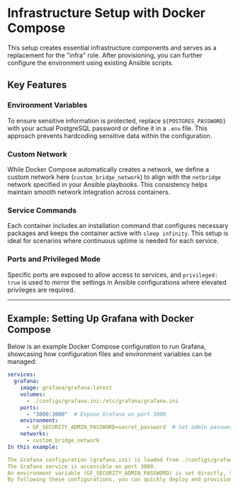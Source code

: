 # Infrastructure Setup with Docker Compose

This setup creates essential infrastructure components and serves as a replacement for the "infra" role. After provisioning, you can further configure the environment using existing Ansible scripts. 

## Key Features

### Environment Variables
To ensure sensitive information is protected, replace `${POSTGRES_PASSWORD}` with your actual PostgreSQL password or define it in a `.env` file. This approach prevents hardcoding sensitive data within the configuration.

### Custom Network
While Docker Compose automatically creates a network, we define a custom network here (`custom_bridge_network`) to align with the `netbridge` network specified in your Ansible playbooks. This consistency helps maintain smooth network integration across containers.

### Service Commands
Each container includes an installation command that configures necessary packages and keeps the container active with `sleep infinity`. This setup is ideal for scenarios where continuous uptime is needed for each service.

### Ports and Privileged Mode
Specific ports are exposed to allow access to services, and `privileged: true` is used to mirror the settings in Ansible configurations where elevated privileges are required.

---

## Example: Setting Up Grafana with Docker Compose

Below is an example Docker Compose configuration to run Grafana, showcasing how configuration files and environment variables can be managed:

```yaml
services:
  grafana:
    image: grafana/grafana:latest
    volumes:
      - ./configs/grafana.ini:/etc/grafana/grafana.ini
    ports:
      - "3000:3000"  # Expose Grafana on port 3000
    environment:
      - GF_SECURITY_ADMIN_PASSWORD=secret_password  # Set admin password
    networks:
      - custom_bridge_network
In this example:

The Grafana configuration (grafana.ini) is loaded from ./configs/grafana.ini and mounted at /etc/grafana/grafana.ini within the container.
The Grafana service is accessible on port 3000.
An environment variable (GF_SECURITY_ADMIN_PASSWORD) is set directly, though for secure deployments, consider managing secrets through .env files or secret management tools.
By following these configurations, you can quickly deploy and provision your infrastructure using Docker Compose and Ansible.
